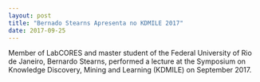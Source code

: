 ```yaml
---
layout: post
title: "Bernado Stearns Apresenta no KDMILE 2017"
date: 2017-09-25
---
```


Member of LabCORES and master student of the Federal University of Rio de Janeiro, Bernardo Stearns, performed a lecture at the Symposium on Knowledge Discovery, Mining and Learning (KDMILE)
on September 2017.